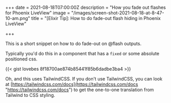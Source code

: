 +++
date = 2021-08-18T07:00:00Z
description = "How you fade out flashes for Phoenix LiveView"
image = "/images/screen-shot-2021-08-18-at-8-47-10-am.png"
title = "[Elixir Tip]: How to do fade-out flash hiding in Phoenix LiveView"

+++

This is a short snippet on how to do fade-out on @flash outputs.

Typically you'd do this in a component that has a `fixed` or some absolute positioned css.

{{< gist lovebes 8f18700ae874b85441f85b6dadbe3ba4 >}}

Oh, and this uses TailwindCSS. If you don't use TailwindCSS, you can look at [https://tailwindcss.com/docs](https://tailwindcss.com/docs "https://tailwindcss.com/docs") to get the one-to-one translation from Tailwind to CSS styling.